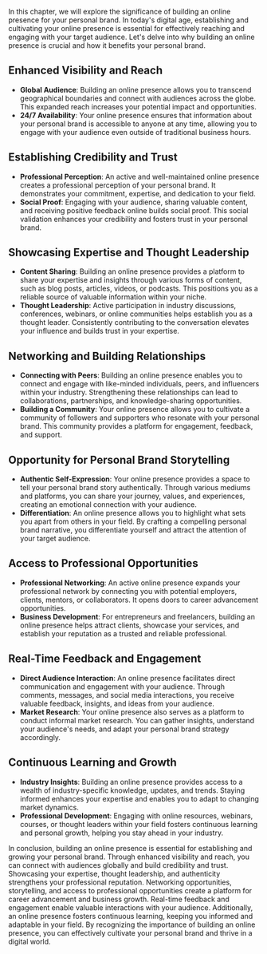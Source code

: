 
In this chapter, we will explore the significance of building an online presence for your personal brand. In today's digital age, establishing and cultivating your online presence is essential for effectively reaching and engaging with your target audience. Let's delve into why building an online presence is crucial and how it benefits your personal brand.

Enhanced Visibility and Reach
-----------------------------

* **Global Audience**: Building an online presence allows you to transcend geographical boundaries and connect with audiences across the globe. This expanded reach increases your potential impact and opportunities.
* **24/7 Availability**: Your online presence ensures that information about your personal brand is accessible to anyone at any time, allowing you to engage with your audience even outside of traditional business hours.

Establishing Credibility and Trust
----------------------------------

* **Professional Perception**: An active and well-maintained online presence creates a professional perception of your personal brand. It demonstrates your commitment, expertise, and dedication to your field.
* **Social Proof**: Engaging with your audience, sharing valuable content, and receiving positive feedback online builds social proof. This social validation enhances your credibility and fosters trust in your personal brand.

Showcasing Expertise and Thought Leadership
-------------------------------------------

* **Content Sharing**: Building an online presence provides a platform to share your expertise and insights through various forms of content, such as blog posts, articles, videos, or podcasts. This positions you as a reliable source of valuable information within your niche.
* **Thought Leadership**: Active participation in industry discussions, conferences, webinars, or online communities helps establish you as a thought leader. Consistently contributing to the conversation elevates your influence and builds trust in your expertise.

Networking and Building Relationships
-------------------------------------

* **Connecting with Peers**: Building an online presence enables you to connect and engage with like-minded individuals, peers, and influencers within your industry. Strengthening these relationships can lead to collaborations, partnerships, and knowledge-sharing opportunities.
* **Building a Community**: Your online presence allows you to cultivate a community of followers and supporters who resonate with your personal brand. This community provides a platform for engagement, feedback, and support.

Opportunity for Personal Brand Storytelling
-------------------------------------------

* **Authentic Self-Expression**: Your online presence provides a space to tell your personal brand story authentically. Through various mediums and platforms, you can share your journey, values, and experiences, creating an emotional connection with your audience.
* **Differentiation**: An online presence allows you to highlight what sets you apart from others in your field. By crafting a compelling personal brand narrative, you differentiate yourself and attract the attention of your target audience.

Access to Professional Opportunities
------------------------------------

* **Professional Networking**: An active online presence expands your professional network by connecting you with potential employers, clients, mentors, or collaborators. It opens doors to career advancement opportunities.
* **Business Development**: For entrepreneurs and freelancers, building an online presence helps attract clients, showcase your services, and establish your reputation as a trusted and reliable professional.

Real-Time Feedback and Engagement
---------------------------------

* **Direct Audience Interaction**: An online presence facilitates direct communication and engagement with your audience. Through comments, messages, and social media interactions, you receive valuable feedback, insights, and ideas from your audience.
* **Market Research**: Your online presence also serves as a platform to conduct informal market research. You can gather insights, understand your audience's needs, and adapt your personal brand strategy accordingly.

Continuous Learning and Growth
------------------------------

* **Industry Insights**: Building an online presence provides access to a wealth of industry-specific knowledge, updates, and trends. Staying informed enhances your expertise and enables you to adapt to changing market dynamics.
* **Professional Development**: Engaging with online resources, webinars, courses, or thought leaders within your field fosters continuous learning and personal growth, helping you stay ahead in your industry.

In conclusion, building an online presence is essential for establishing and growing your personal brand. Through enhanced visibility and reach, you can connect with audiences globally and build credibility and trust. Showcasing your expertise, thought leadership, and authenticity strengthens your professional reputation. Networking opportunities, storytelling, and access to professional opportunities create a platform for career advancement and business growth. Real-time feedback and engagement enable valuable interactions with your audience. Additionally, an online presence fosters continuous learning, keeping you informed and adaptable in your field. By recognizing the importance of building an online presence, you can effectively cultivate your personal brand and thrive in a digital world.
